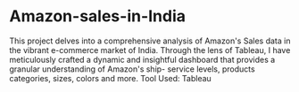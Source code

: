 # Amazon-sales-in-India
This project delves into a comprehensive analysis of Amazon's Sales data in the vibrant e-commerce market of India. Through the lens of Tableau, I have meticulously crafted a dynamic and insightful dashboard that provides a granular understanding of Amazon's ship- service levels, products categories, sizes, colors and more. Tool Used: Tableau
